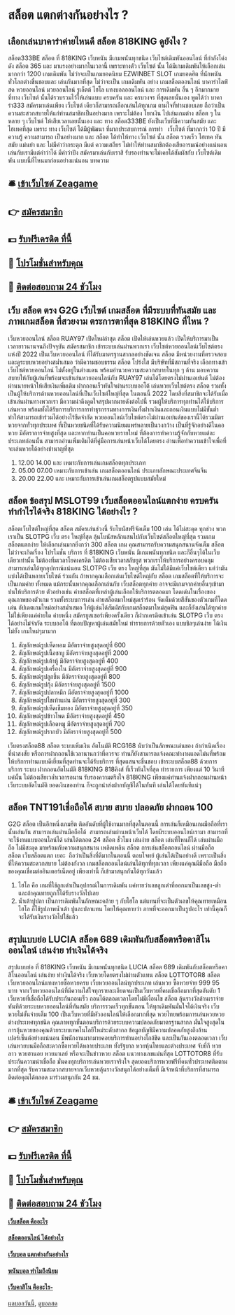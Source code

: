 # สล็อต แตกต่างกันอย่างไร ?
## เลือกเล่นบาคาร่าค่ายไหนดี สล็อต 818KING ดูยังไง ?
สล็อต333BE สล็อต ที่ 818KING เว็บพนัน มีเกมพนันทุกชนิด เว็บไซต์เดิมพันออนไลน์ ที่กำลังโด่งดัง สล็อต 365 และ มาแรงอย่างมากในเวลานี้ เพราะทางตัว เว็บไซต์ นั้น ได้มีเกมเดิมพันให้เลือกเล่นมากกว่า 1200 เกมเดิมพัน ไม่ว่าจะเป็นเกมยอดนิยม EZWINBET SLOT เกมยอดฮิต ที่นักพนัน ทั่วโลกต่างชื่นชอบและ เล่นกันมากที่สุด ไม่ว่าจะเป็น เกมเดิมพัน อย่าง เกมสล็อตออนไลน์ บาคาร่าไลฟ์สด หวยออนไลน์ มวยออนไลน์ รูเล็ตต์ ไฮโล แทงบอลออนไลน์ และ การเดิมพัน อื่น ๆ อีกมากมาย ที่ทาง เว็บไซต์ นั้นได้รวบรวมไว้ให้เล่นแบบ ครบครัน และ ครบวงจร ที่สุดเลยนั้นเอง พูดได้ว่า บาคาร่า333 สมัครมาเล่นเพียง เว็บไซต์ เดียวก็สามารถเลือกเล่นได้ทุกเกม ตามใจที่ท่านชอบเลย ถือว่าเป็นความสะสวกสบายให้แก่ท่านสมาชิกเป็นอย่างมาก เพราะไม่ต้อง โยกเงิน ไปเล่นเกมต่าง สล็อต ๆ ในหลาย ๆ เว็บไซต์ ให้เสียเวลาเลยนั้นเอง และ ทาง สล็อต333BE ยังเป็นเว็บที่มีความทันสมัย และ ไฮเทคที่สุด เพราะ ทาง เว็บไซต์ ได้มีผู้พัฒนา ที่มากประสบการณ์ การทำ   เว็บไซต์ ที่มากกว่า 10 ปี มีความรู้ ความสามารถ เป็นอย่างมาก และ สล็อต ได้ทำให้ทาง เว็บไซต์ นั้น สล็อต รวดเร็ว ไฮเทค ทันสมัย แม่นยำ และ ไม่มีคำว่ากระตุก มีแต่ ความเสถียร ไม่ทำให้ท่านสมาชิกต้องเสียอารมณ์อย่างแน่นอน เล่นกับเรามีแต่คำว่าได้ มีคำว่าปัง สมัครมาเล่นกับเราสิ รับรองท่านจะไม่เคยได้สัมผัสกับ เว็บไซต์เดิมพัน แบบนี้ที่ไหนมาก่อนอย่างแน่นอน
บทความ

## 🛎 [เข้าเว็บไซต์ Zeagame](https://bit.ly/3SdLNi2)
## 👉 [สมัครสมาชิก](https://bit.ly/3SdLNi2)
## 💵 [รับฟรีเครดิต ที่นี้](https://bit.ly/3dyRKHj)
## 👑 [โปรโมชั่นสำหรับคุณ](https://bit.ly/3dyRKHj)
## 📱 [ติดต่อสอบถาม 24 ชัวโมง](https://bit.ly/3dyRKHj)

## เว็บ สล็อต ตรง G2G เว็บไซต์ เกมสล็อต ที่มีระบบที่ทันสมัย และ ภาพเกมสล็อต ที่สวยงาม ตระการตาที่สุด 818KING ที่ไหน ?
เว็บหวยออนไลน์ สล็อต RUAY97 เปิดใหม่ล่าสุด สล็อต เปิดให้เล่นหวยแล้ว เปิดให้บริการมาเป็นเวลายาวนานจนถึงปัจจุบัน สมัครสมาชิก เข้าระบบเล่นผ่านพวกเรา เว็บไซต์หวยออนไลน์เว็บไซต์ตรง แห่งปี 2022 เป็นเว็บหวยออนไลน์ ที่ได้รับมาตรฐานสากลอย่างชัดเจน สล็อต มีหน่วยงานที่ตรวจสอบและดูระบบหวยอย่างสม่ำเสมอ ว่ามีความชอบธรรม สล็อต โปร่งใส มีบริษัทที่มีสถานที่จริง เลือกทางเข้า เว็บไซต์หวยออนไลน์ ไม่ตั้งอยู่ในต่างแดน พร้อมอำนวยความสะดวกสบายในทุก ๆ ด้าน มอบความสบายให้กับผู้เล่นที่พร้อมจะเข้าเล่นหวยออนไลน์กับ RUAY97 เล่นได้โดยตรงไม่ผ่านเอเย่นต์ ไม่ต้องผ่านนายหน้าให้เสียเงินเพิ่มเติม ฝากถอนเร็วทันใจผ่านระบบออโต้ เล่นหวยเว็บไซต์ตรง สล็อต รวมทั้งเป็นผู้ให้บริการด้านหวยออนไลน์ที่เป็นเว็บไซต์ใหญ่ที่สุด ในตอนนี้ 2022 โดยสิ่งที่สมาชิกจะได้รับเมื่อเข้าเล่นผ่านทางพวกเรา มีความน่าดึงดูดใจสรุปมากมายดังต่อไปนี้ รวมผู้ให้บริการทุกท่านได้ใช้บริการเล่นหวย พร้อมทั้งได้รับการบริการการทำธุรกรรมทางการเงินทั้งฝากเงินและถอนเงินแบบไม่มีขั้นต่ำ ทำให้สามารถเข้าร่วมได้อย่างไร้ขีดจำกัด หวยออนไลน์เว็บไซต์ตรงไม่ผ่านเอเย่นต์ของเรานี้ได้รวมมิตรหวยจากทั่วทุกประเทศ ที่เป็นหวยชนิดที่ได้รับความนิยมแพร่หลายเป็นวงกว้าง เป็นที่รู้จักอย่างดีในคอหวย มีอัตราการจ่ายสูงที่สุด และหากท่านเป็นคอหวยรายใหม่ ที่ต้องการทำความรู้จักกับหวยแต่ละประเภทก่อนนั้น สามารถอ่านเพิ่มเติมได้ที่คู่มือการเล่นหน้าเว็บได้โดยตรง อ่านเพื่อทำความเข้าใจเพื่อที่จะเล่นหวยได้อย่างชำนาญที่สุด
1. 12.00 14.00 และ เหมาะกับการเล่นเกมสล็อตทุกประเภท
2. 05.00 07.00 เหมาะกับการเข้าเล่น เกมสล็อตออนไลน์ ประเภทลักษณะประเทศจีนจีน
3. 20.00 22.00 และ เหมาะกับการเข้าเล่นเกมสล็อตรูปแบบสมัยใหม่

## สล็อต ข้อสรุป MSLOT99 เว็บสล็อตออนไลน์แตกง่าย ครบครัน ทำกำไรได้จริง 818KING ได้อย่างไร ?
สล็อตเว็บไซต์ใหญ่ที่สุด สล็อต สมัครเล่นช่วงนี้ รับโบนัสฟรีจัดเต็ม 100 เล่น ได้ไม่สะดุด ทุกช่วง พวกเราเป็น SLOTPG เว็บ ตรง ใหญ่ที่สุด ลุ้นโบนัสหลักแสนไปกับเว็บไซต์สล็อตใหญ่ที่สุด รวมเกม สล็อตแตกง่าย ให้เลือกเล่นมากยิ่งกว่า 300 สล็อต เกม คุณสามารถรับความสนุกสนานจัดเต็ม สล็อต ไม่ว่าจะเกิดเรื่อง โปรโมชั่น บริการ ที่ 818KING เว็บพนัน มีเกมพนันทุกชนิด และก็อื่นๆได้ในเว็บเดียวเท่านั้น ไม่ต้องทิ่มเวลาโยคเครดิต ไม่ต้องเสียเวลาสลับยูส พวกเราให้บริการอย่างครอบคลุม สามารถเล่นได้ทุกอุปกรณ์แน่นอน
SLOTPG เว็บ ตรง ใหญ่ที่สุด มันไม่ได้มีแค่เว็บไซต์เดียว แต่ว่ามันแบ่งได้เป็นหลายเว็บไซต์ ร่วมกัน ถ้าหากคุณเลือกเล่นเว็บไซต์ใหญ่กับ สล็อต เกมสล็อตที่ให้บริการจะเป็นเกมค่าย ทั้งหมด แม้กระนั้นหากคุณเลือกเล่นกับ เว็บสล็อตทุกค่าย อาจจะมีเกมจากค่ายอื่นๆเข้ามาปนให้บริการด้วย ตัวอย่างเช่น ค่ายสล็อตที่เหล่าผู้เล่นเลือกใช้บริการตลอดมา โดดเด่นในเรื่องของคุณภาพของตัวเกม รวมทั้งระบบการเล่น ค่ายสล็อตมาใหม่สุดเร่าร้อน จัดเต็มด้วยสีสันของตัวเกมที่โดดเด่น
อัปเดตเกมใหม่อย่างสม่ำเสมอ ให้ผู้เล่นได้สัมผัสกับเกมสล็อตมาใหม่สุดฟิน และก็ยังเล่นได้ทุกค่าย ไม่ใช่เพียงแค่ค่ายใด ค่ายหนึ่ง สมัครยูสเซอร์เพียงครั้งเดียว ก็ฝากเครดิตเข้าเล่น SLOTPG เว็บ ตรง ได้อย่างไม่จำกัด ระบบออโต้ ที่ตอบปัญหาผู้เล่นสมัยใหม่ ทำรายการด้วยตัวเอง แบบชิลๆเล่นง่าย ได้เงินไม่ยั้ง เกมใหม่ๆมามาก
1. สัญลักษณ์รูปเห็ดหอม มีอัตราจ่ายสูงสุดอยู่ที่ 600
2. สัญลักษณ์รูปเนื้อชาบู มีอัตราจ่ายสูงสุดอยู่ที่ 2000
3. สัญลักษณ์รูปเต้าหู้ มีอัตราจ่ายสูงสุดอยู่ที่ 400
4. สัญลักษณ์รูปเครื่องใน มีอัตราจ่ายสูงสุดอยู่ที่ 900
5. สัญลักษณ์รูปลูกชิ้น มีอัตราจ่ายสูงสุดอยู่ที่ 800
6. สัญลักษณ์รูปกุ้ง มีอัตราจ่ายสูงสุดอยู่ที่ 1500
7. สัญลักษณ์รูปปลาหมึก มีอัตราจ่ายสูงสุดอยู่ที่ 1000
8. สัญลักษณ์รูปไชเท้าแผ่น มีอัตราจ่ายสูงสุดอยู่ที่ 300
9. สัญลักษณ์รูปเห็ดเข็มทอง มีอัตราจ่ายสูงสุดอยู่ที่ 350
10. สัญลักษณ์รูปข้าวโพด มีอัตราจ่ายสูงสุดอยู่ที่ 450
11. สัญลักษณ์รูปเลือดหมู มีอัตราจ่ายสูงสุดอยู่ที่ 700
12. สัญลักษณ์รูปรากบัว มีอัตราจ่ายสูงสุดอยู่ที่ 500

เว็บตรงสล็อต88 สล็อต ระบบเพิ่มเงิน อัตโนมัติ RCG168 นับว่าเป็นลักษณะเด่นของ ถ้ากำเนิดเรื่องที่น่าสงสัย หรือการฝากถอนใช้เวลานานกว่าที่ควรจะ ท่านก็ยังสามารถแจ้งคณะทำงานแอดไม่นที่พร้อมให้บริการท่านแบบดีเยี่ยมที่สุดท่านจะได้รับบริการ ที่สุดแสนจะชื่นชอบ เข้าระบบสล็อต88 ด้วยการบริการ ระบบ ฝากถอนอัตโนมัติ 818KING 818คิงส์ ที่เร็วทันใจที่สุด ทำรายการ เพียงแต่ 10 วินาทีแค่นั้น ไม่ต้องเสียเวล่ำเวลารอนาน รับรองความตรึงใจ 818KING เพียงแค่ท่านแจ้งฝากถอนผ่านหน้าเว็บระบบอัตโนมัติ ยอดเงินของท่าน ก็จะถูกนำส่งฝากบัญชีได้ในทันที เล่นได้โดยทันทีแน่ๆ

## สล็อต TNT191เชื่อถือได้ สบาย สบาย ปลอดภัย ฝากถอน 100
G2G สล็อต เป็นอีกหนึ่งเกมฮิต ติดอันดับที่ผู้ใช้งานมากที่สุดในตอนนี้ การเล่นก็เหมือนเกมมือถือที่เรานั้นเล่นกัน สามารถเล่นผ่านมือถือได้  สามารถเล่นผ่านหน้าเว็บได้ โดยมีระบบออนไลน์เรามา สามารถที่จะใช้งานแบบออนไลน์ได้ เล่นได้ตลอด 24 สล็อต ชั่วโมง เล่นง่าย สล็อต เล่นที่ไหนก็ได้ เล่นผ่านมือถือ ไม่มีสะดุด มาพร้อมกับความสนุกสนาน เพลิดเพลิน สล็อต การเล่นสล็อตออนไลน์ ผ่านมือถือ สล็อต เว็บสล็อตแตก เยอะ  ถือว่าเป็นสิ่งที่ดีมากในตอนนี้ ตอบโจทย์ ผู้เล่นได้เป็นอย่างดี เพราะเป็นสิ่งที่ให้ความสะดวกสบาย ไม่ต้องกังวล เกมสล็อตออนไลน์เล่นได้ทุกที่ทุกเวลา เพียงแค่คุณมีมือถือ มือถือของคุณเชื่อมต่ออินเตอร์เน็ตอยู่ เพียงเท่านี้ ก็เข้ามาสนุกกันได้ทุกวันแล้ว
1. ไฮโล คือ เกมที่ใช้ลูกเต๋าเป็นอุปกรณ์ในการเดิมพัน แค่ทายว่าเลขลูกเต๋าที่ออกมาเป็นเลขสูง-ต่ำ และถ้าคุณทายถูกก็ได้รับรางวัลไปเลย
2. น้ำเต้าปูปลา เป็นการเดิมพันในลักษณะคล้าย ๆ กับไฮโล แต่แทนที่จะเป็นตัวเลขให้คุณทายเหมือนไฮโล ก็ใช้รูปภาพน้ำเต้า ปูและปลาแทน โดยให้คุณทายว่า ภาพที่จะออกมาเป็นรูปอะไร เท่านี้คุณก็จะได้รับเงินรางวัลไปใช้แล้ว

## สรุปแบบย่อ LUCIA สล็อต 689 เดิมพันกับสล็อตหรือคาสิโนออนไลน์ เล่นง่าย ทำเงินได้จริง
สรุปแบบย่อ ที่ 818KING เว็บพนัน มีเกมพนันทุกชนิด LUCIA สล็อต 689 เดิมพันกับสล็อตหรือคาสิโนออนไลน์ เล่นง่าย ทำเงินได้จริง เว็บหวยโดยตรงไม่ผ่านตัวแทน สล็อต LOTTOTOR8 สล็อต เว็บหวยออนไลน์แทงหวยซื้อหวยครบ เว็บหวยออนไลน์ทุกประเภท เล่นหวย ซื้อหวยจ่าย 999 95 บาท จากเว็บหวยออนไลน์ที่มีความใส่ใจทุกรายละเอียดจนเป็นเว็บหวยที่คนเชื่อถือมากที่สุดอันดับ 1 เว็บหวยที่เชื่อถือได้รับประกันถอนเร็ว ถอนได้ตลอดเวลาโดยไม่มีเงื่อนไข สล็อต ลุ้นรางวัลล้านเราจ่ายทันทีด้วยระบบหวยออนไลน์ที่ทันสมัย บริการรวดเร็วทุกขั้นตอน ให้ทุกเดิมพันมั่นใจได้เงินจริง เว็บหวยไม่อั้นจ่ายเต็ม 100 เป็นเว็บหวยที่มีหัวออนไลน์ให้เลือกมากที่สุด หวยไทยพร้อมการเล่นหวยหวยต่างประเทศทุกชนิด คุณภาพทุกขั้นตอนบริการด้วยระบบความปลอดภัยมาตรฐานสากล มั่นใจสูงสุดในการลุ้นหวยของคุณด้วยระบบเทคโนโลยีใหม่ระดับสากล ข้อมูลบัญชีมีความปลอดภัยสูงถึงล้านเปอร์เซ็นต์อย่างแน่นอน มีพนักงานมากมายคอยบริการท่านอย่างใกล้ชิด และเป็นกันเองตลอดเวลา เว็บเล่นหวยบนมือถือสะดวกซื้อหวยได้หลายประเภท ทั้งรัฐบาล หวยหุ้นไทยและต่างประเทศ จับยี่กี หวยลาว หวยฮานอย หวยมาเลย์ หรือจะเป็นข่าวหวย สล็อต แนวทางเลขแม่นที่สุด LOTTOTOR8 ที่รับประกันความน่าเชื่อถือ มั่นคงทุกบริการเล่นหวยเราจริงใจ สุดยอดบริการหวยฟรีที่คนทั่วประเทศติดตามมากที่สุด รับความสะดวกสบายจากเว็บหวยลุ้นรางวัลสนุกได้อย่างเต็มที่ มีเจ้าหน้าที่บริการที่สามารถติดต่อคุณได้ตลอด มาร่วมสนุกกัน 24 ชม.

## 🛎 [เข้าเว็บไซต์ Zeagame](https://bit.ly/3SdLNi2)
## 👉 [สมัครสมาชิก](https://bit.ly/3SdLNi2)
## 💵 [รับฟรีเครดิต ที่นี้](https://bit.ly/3dyRKHj)
## 👑 [โปรโมชั่นสำหรับคุณ](https://bit.ly/3dyRKHj)
## 📱 [ติดต่อสอบถาม 24 ชัวโมง](https://bit.ly/3dyRKHj)

#### [เว็บสล็อต คืออะไร](https://atom.io/themes/เว็บสล็อต%20คืออะไร)
#### [สล็อตออนไลน์ ได้อย่างไร](https://atom.io/themes/สล็อตออนไลน์%20ได้อย่างไร)
#### [เว็บบอล แตกต่างกันอย่างไร](https://atom.io/themes/เว็บบอล%20แตกต่างกันอย่างไร)
#### [พนันบอล ทำไมถึงนิยม](https://atom.io/themes/พนันบอล%20ทำไมถึงนิยม)
#### [เว็บคาสิโน คืออะไร-](https://atom.io/themes/เว็บคาสิโน%20คืออะไร-)

[ผลบอลวันนี้](https://siamsport.tv "ผลบอลวันนี้"), [ดูบอลสด](https://siamsport.tv/ดูบอลสด "ดูบอลสด")